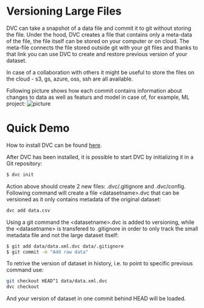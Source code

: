 # Versioning Large Files
DVC can take a snapshot of a data file and commit it to git without storing the file. Under the hood, DVC creates a file that contains only a meta-data of the file, the file itself can be stored on your computer or on cloud. The meta-file connects the file stored outside git with your git files and thanks to that link you can use DVC to create and restore previous version of your dataset. 

In case of a collaboration with others it might be useful to store the files on the cloud - s3, gs, azure, oss, ssh are all available. 

Following picture shows how each commit contains information about changes to data as well as featurs and model in case of, for example, ML project:
![picture](https://dvc.org/static/39d86590fa8ead1cd1247c883a8cf2c0/cb690/project-versions.png)

# Quick Demo
How to install DVC can be found [here](https://github.com/iterative/dvc#installation).

After DVC has been installed, it is possible to start DVC by initializing it in a Git repository: 

```bash
$ dvc init
```

Action above should create 2 new files: .dvc/.gitignore and .dvc/config.
Following command will create a file \<datasetname\>.dvc that can be versioned as it only contains metadata of the original dataset:

```bash
dvc add data.csv
```

Using a git command the \<datasetname\>.dvc is added to versioning, while the \<datasetname\> is transfered to .gitignore in order to only track the small metadata file and not the large dataset itself:

```bash
$ git add data/data.xml.dvc data/.gitignore
$ git commit -m "Add raw data"
```
To retrive the version of dataset in history, i.e. to point to specific previous command use:
```bash
git checkout HEAD^1 data/data.xml.dvc
dvc checkout
```
And your version of dataset in one commit behind HEAD will be loaded. 



